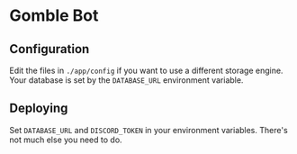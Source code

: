 # Gomble Bot

## Configuration

Edit the files in `./app/config` if you want to use a different storage engine.
Your database is set by the `DATABASE_URL` environment variable.

## Deploying

Set `DATABASE_URL` and `DISCORD_TOKEN` in your environment variables.
There's not much else you need to do.
